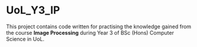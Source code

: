 # UoL_Y3_IP

This project contains code written for practising the knowledge gained from the course **Image Processing** during Year 3 of BSc (Hons) Computer Science in UoL.